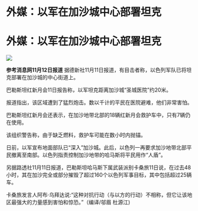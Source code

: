 # 外媒：以军在加沙城中心部署坦克

# 外媒：以军在加沙城中心部署坦克

![](https://inews.gtimg.com/om_bt/OojBGWUil1DFJW0AhqBiddFpFi1iSmbwP2fAi0KFSdebUAA/1000)

**参考消息网11月12日报道** 据德新社11月11日报道，有目击者称，以色列军队已将坦克部署在加沙城的中心街道上。

巴勒斯坦红新月会11日报告称，以军坦克距离加沙城“圣城医院”约20米。

报道指出，该区域遭到了猛烈炮击。数以千计的平民在医院避难，他们非常害怕。

巴勒斯坦红新月会还表示，在加沙地带北部的18辆红新月会救护车中，只有7辆仍在使用。

该组织警告称，由于缺乏燃料，救护车可能在数小时内抛锚。

日前，以军宣布地面部队已“深入”加沙城。此后，以色列一再要求加沙地带北部平民撤离至南部。以色列指责控制加沙地带的哈马斯将平民用作“人盾”。

另据路透社11月11日报道，巴勒斯坦哈马斯下属武装派别卡桑旅11日说，在过去48小时，其在加沙完全或部分摧毁了超过160个以色列军事目标，其中包括超过25辆车。

卡桑旅发言人阿布·乌拜达说:“这种对抗行动（与以方的行动）不相称，但它让该地区最强大的力量感到害怕和惊恐。”（编译/邬眉 杜源江)

